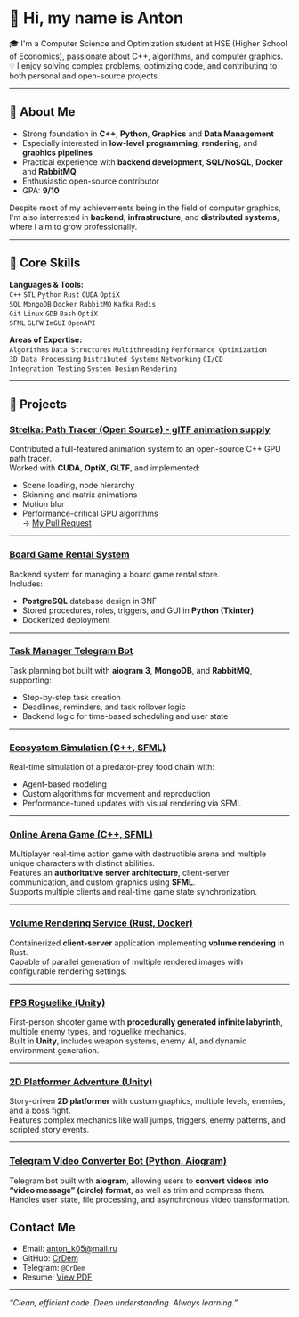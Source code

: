 # 👋 Hi, my name is Anton

🎓 I'm a Computer Science and Optimization student at HSE (Higher School of Economics), passionate about C++, algorithms, and computer graphics.  
💡 I enjoy solving complex problems, optimizing code, and contributing to both personal and open-source projects.

---

## 🧠 About Me

- Strong foundation in **C++**, **Python**, **Graphics** and **Data Management**
- Especially interested in **low-level programming**, **rendering**, and **graphics pipelines**
- Practical experience with **backend development**, **SQL/NoSQL**, **Docker** and **RabbitMQ**
- Enthusiastic open-source contributor  
- GPA: **9/10**

Despite most of my achievements being in the field of computer graphics, I'm also interrested in **backend**, **infrastructure**, and **distributed systems**, where I aim to grow professionally.

---

## 🔧 Core Skills

**Languages & Tools:**  
`C++` `STL` `Python` `Rust` `CUDA` `OptiX`  
`SQL` `MongoDB` `Docker` `RabbitMQ` `Kafka` `Redis`  
`Git` `Linux` `GDB` `Bash` `OptiX`  
`SFML` `GLFW` `ImGUI` `OpenAPI`

**Areas of Expertise:**  
`Algorithms` `Data Structures` `Multithreading` `Performance Optimization`  
`3D Data Processing` `Distributed Systems` `Networking` `CI/CD`  
`Integration Testing` `System Design` `Rendering`

---

## 🚀 Projects

### [Strelka: Path Tracer (Open Source) - glTF animation supply](https://github.com/arhix52/Strelka)
Contributed a full-featured animation system to an open-source C++ GPU path tracer.  
Worked with **CUDA**, **OptiX**, **GLTF**, and implemented:
- Scene loading, node hierarchy
- Skinning and matrix animations
- Motion blur
- Performance-critical GPU algorithms  
→ [My Pull Request](https://github.com/arhix52/Strelka/pull/88)

---

### [Board Game Rental System](https://github.com/CrDem/database-board_games_rental_store-)
Backend system for managing a board game rental store.  
Includes:
- **PostgreSQL** database design in 3NF
- Stored procedures, roles, triggers, and GUI in **Python (Tkinter)**
- Dockerized deployment

---

### [Task Manager Telegram Bot](https://github.com/CrDem/task-manager-bot)
Task planning bot built with **aiogram 3**, **MongoDB**, and **RabbitMQ**, supporting:
- Step-by-step task creation
- Deadlines, reminders, and task rollover logic
- Backend logic for time-based scheduling and user state

---

### [Ecosystem Simulation (C++, SFML)](https://disk.yandex.ru/i/enwquOLPLFFwGw)
Real-time simulation of a predator-prey food chain with:
- Agent-based modeling
- Custom algorithms for movement and reproduction
- Performance-tuned updates with visual rendering via SFML

---

### [Online Arena Game (C++, SFML)](https://github.com/hseAmateurs/Game)
Multiplayer real-time action game with destructible arena and multiple unique characters with distinct abilities.  
Features an **authoritative server architecture**, client-server communication, and custom graphics using **SFML**.  
Supports multiple clients and real-time game state synchronization.

---

### [Volume Rendering Service (Rust, Docker)](https://github.com/CrDem/docker-render-producer)
Containerized **client-server** application implementing **volume rendering** in Rust.  
Capable of parallel generation of multiple rendered images with configurable rendering settings.

---

### [FPS Roguelike (Unity)](https://github.com/CrDem/Unity-FPS-roguelike)
First-person shooter game with **procedurally generated infinite labyrinth**, multiple enemy types, and roguelike mechanics.  
Built in **Unity**, includes weapon systems, enemy AI, and dynamic environment generation.

---

### [2D Platformer Adventure (Unity)](https://github.com/stariyDom/unityGame)
Story-driven **2D platformer** with custom graphics, multiple levels, enemies, and a boss fight.  
Features complex mechanics like wall jumps, triggers, enemy patterns, and scripted story events.

---

### [Telegram Video Converter Bot (Python, Aiogram)](https://github.com/CrDem/RoundBot)
Telegram bot built with **aiogram**, allowing users to **convert videos into “video message” (circle) format**, as well as trim and compress them.  
Handles user state, file processing, and asynchronous video transformation.


## Contact Me

- Email: anton_k05@mail.ru  
- GitHub: [CrDem](https://github.com/CrDem)  
- Telegram: `@CrDem`  
- Resume: [View PDF](https://disk.yandex.ru/d/1TXvs51vFAJJZw)

---

_“Clean, efficient code. Deep understanding. Always learning.”_
